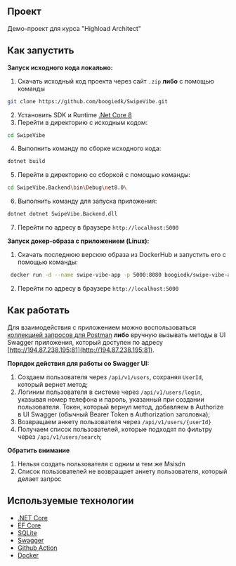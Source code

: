 
## Проект

Демо-проект для курса "Highload Architect"


## Как запустить

**Запуск исходного кода локально:**
1. Скачать исходный код проекта через сайт `.zip` **либо** с помощью команды
```sh
git clone https://github.com/boogiedk/SwipeVibe.git
```
2. Установить SDK и Runtime [.Net Core 8](https://dotnet.microsoft.com/en-us/download/dotnet/8.0)
3.  Перейти в директорию c исходным кодом:
```sh
cd SwipeVibe
```
4. Выполнить команду по сборке исходного кода:
```sh
dotnet build
```
5. Перейти в директорию со сборкой с помощью команды:
```sh
cd SwipeVibe.Backend\bin\Debug\net8.0\
```
6. Выполнить команду для запуска приложения:
```sh
dotnet dotnet SwipeVibe.Backend.dll
```
7. Перейти по адресу в браузере `http://localhost:5000`

**Запуск докер-образа с приложением (Linux):**
1. Скачать последнюю версюю образа из DockerHub и запуcтить его с помощью команды:
```sh
 docker run -d --name swipe-vibe-app -p 5000:8080 boogiedk/swipe-vibe-app:latest
```
2. Перейти по адресу в браузере `http://localhost:5000`


## Как работать

Для взаимодействия с приложением можно воспользоваться [коллекцией запросов для Postman](./Documentation/SwipeVibeCollection.postman_collection.json) **либо** вручную вызывать методы в UI Swagger приложения, который доступен по адресу [http://194.87.238.195:81](http://194.87.238.195:81).

**Порядок действия для работы со Swagger UI:**
1. Создаем пользователя через ```/api/v1/users```, сохраняя ```UserId```, который вернет метод;
2. Логиним пользователя в системе через ```/api/v1/users/login```, указывая номер телефона и пароль, указанный при создании пользователя. Токен, который вернул метод, добавляем в Authorize в UI Swagger (обычный Bearer Token в Authorization заголовка);
3. Возвращаем анкету пользователя через ```/api/v1/users/{userId}```
4. Получаем список пользователей, которые подходят по фильтру через ```/api/v1/users/search```;

**Обратить внимание**
1. Нельзя создать пользователя с одним и тем же Msisdn
2. Список пользователей не возвращает анкету пользователя, который делает запрос


## Используемые технологии

* [.NET Core](https://github.com/dotnet)
* [EF Core](https://github.com/dotnet/efcore)
* [SQLite](https://www.sqlite.org/index.html)
* [Swagger](https://swagger.io/)
* [Github Action](https://github.com/features/actions)
* [Docker](https://www.docker.com/)
